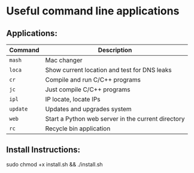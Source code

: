 
# Useful command line applications
## Applications:
| Command | Description                                      |
|---------|--------------------------------------------------|
| `mash`  | Mac changer                                      |
| `loca`  | Show current location and test for DNS leaks     |
| `cr`    | Compile and run C/C++ programs                  |
| `jc`    | Just compile C/C++ programs                     |
| `ipl`   | IP locate, locate IPs                           |
| `update`| Updates and upgrades system                      |
| `web`   | Start a Python web server in the current directory |
| `rc`    | Recycle bin application                          |

## Install Instructions:
sudo chmod +x install.sh && ./install.sh
